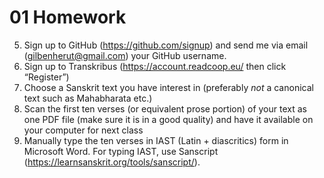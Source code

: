 # 01 Homework
5.	Sign up to GitHub (https://github.com/signup) and send me via email (gilbenherut@gmail.com) your GitHub username.
6.	Sign up to Transkribus (https://account.readcoop.eu/ then click “Register”)
1.	Choose a Sanskrit text you have interest in (preferably *not* a canonical text  such as Mahabharata etc.)
2.	Scan the first ten verses (or equivalent prose portion) of your text as one PDF file (make sure it is in a good quality) and have it available on your computer for next class
3.	Manually type the ten verses in IAST (Latin + diascritics) form in Microsoft Word. For typing IAST, use Sanscript (https://learnsanskrit.org/tools/sanscript/).
